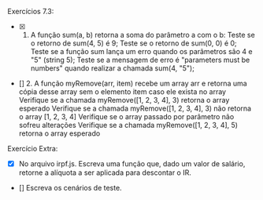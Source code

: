 Exercícios 7.3:
- [x] 1. A função sum(a, b) retorna a soma do parâmetro a com o b:
  Teste se o retorno de sum(4, 5) é 9;
  Teste se o retorno de sum(0, 0) é 0;
  Teste se a função sum lança um erro quando os parâmetros são 4 e "5" (string 5);
  Teste se a mensagem de erro é "parameters must be numbers" quando realizar a chamada sum(4, "5");

- [] 2. A função myRemove(arr, item) recebe um array arr e retorna uma cópia desse array sem o elemento item caso ele exista no array
  Verifique se a chamada myRemove([1, 2, 3, 4], 3) retorna o array esperado
  Verifique se a chamada myRemove([1, 2, 3, 4], 3) não retorna o array [1, 2, 3, 4]
  Verifique se o array passado por parâmetro não sofreu alterações
  Verifique se a chamada myRemove([1, 2, 3, 4], 5) retorna o array esperado

Exercício Extra:
- [x] No arquivo irpf.js. Escreva uma função que, dado um valor de salário, retorne a alíquota a ser aplicada para descontar o IR.
- [] Escreva os cenários de teste.
